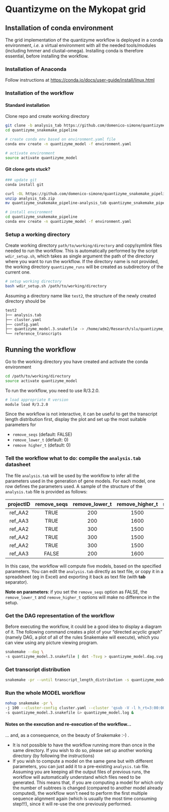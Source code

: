 # Quantizyme on the Mykopat grid

## Installation of conda environment

The grid implementation of the quantizyme workflow is deployed in a conda environment, *i.e.* a virtual environment with all the needed tools/modules (including hmmer and clustal-omega). Installing conda is therefore essential, before installing the workflow.

### Installation of Anaconda

Follow instructions at https://conda.io/docs/user-guide/install/linux.html

### Installation of the workflow

#### Standard installation

Clone repo and create working directory

```bash
git clone -b analysis_tab https://github.com/domenico-simone/quantizyme_snakemake_pipeline.git
cd quantizyme_snakemake_pipeline

# create conda env based on environment.yaml file
conda env create -n quantizyme_model -f environment.yaml

# activate environment
source activate quantizyme_model
```

#### Git clone gets stuck?

```bash
### update git
conda install git

curl -OL https://github.com/domenico-simone/quantizyme_snakemake_pipeline/archive/analysis_tab.zip
unzip analysis_tab.zip
mv quantizyme_snakemake_pipeline-analysis_tab quantizyme_snakemake_pipeline

# install environment
cd quantizyme_snakemake_pipeline
conda env create -n quantizyme_model -f environment.yaml
```

### Setup a working directory

Create working directory `path/to/working/directory` and copy/symlink files needed to run the workflow. This is automatically performed by the script `wdir_setup.sh`, which takes as single argument the path of the directory where you want to run the workflow. If the directory name is not provided, the working directory `quantizyme_runs` will be created as subdirectory of the current one.

```bash
# setup working directory
bash wdir_setup.sh /path/to/working/directory
```

Assuming a directory name like `test2`, the structure of the newly created directory should be

```bash
test2
├── analysis.tab
├── cluster.yaml
├── config.yaml
├── quantizyme_model.3.snakefile -> /home/adm2/Research/slu/quantizyme_snakemake_pipeline/quantizyme_model.3.snakefile
└── reference_transcripts

```

## Running the workflow

Go to the working directory you have created and activate the conda environment

```bash
cd /path/to/working/directory
source activate quantizyme_model
```

To run the workflow, you need to use R/3.2.0.

```bash
# load appropriate R version
module load R/3.2.0
```

Since the workflow is not interactive, it can be useful to get the transcript length distribution first, display the plot and set up the most suitable parameters for

- `remove_seqs` (default: FALSE)
- `remove_lower_t` (default: 0)
- `remove higher_t` (default: 0)

### Tell the workflow what to do: compile the `analysis.tab` datasheet

The file `analysis.tab` will be used by the workflow to infer all the parameters used in the generation of gene models. For each model, one row defines the parameters used. A sample of the structure of the `analysis.tab` file is provided as follows:

| projectID | remove_seqs | remove_lower_t | remove_higher_t | subtrees | nr_trials_random_picking | subgroup_percent |
|:---------:|:-----------:|:--------------:|:---------------:|:--------:|:------------------------:|:----------------:|
| ref_AA2   | TRUE        | 200            | 1500            | 3        | 10                       | 30               |
| ref_AA3   | TRUE        | 200            | 1600            | 3        | 10                       | 30               |
| ref_AA2   | TRUE        | 300            | 1500            | 3        | 10                       | 30               |
| ref_AA2   | TRUE        | 300            | 1500            | 4        | 10                       | 30               |
| ref_AA2   | TRUE        | 300            | 1500            | 4        | 10                       | 40               |
| ref_AA3   | FALSE       | 200            | 1600            | 3        | 10                       | 30               |

In this case, the workflow will compute five models, based on the specified parameters. You can edit the `analysis.tab` directly as text file, or copy it in a spreadsheet (eg in Excel) and exporting it back as text file (with **tab** separator).

**Note on parameters**: if you set the `remove_seqs` option as FALSE, the `remove_lower_t` and `remove_higher_t` options will make no difference in the setup.

### Get the DAG representation of the workflow

Before executing the workflow, it could be a good idea to display a diagram of it. The following command creates a plot of your “directed acyclic graph” (namely DAG, a plot of all of the rules Snakemake will execute), which you can view using any picture viewing program.

```bash
snakemake --dag \
-s quantizyme_model.3.snakefile | dot -Tsvg > quantizyme_model.dag.svg
```

### Get transcript distribution

```bash
snakemake -pr --until transcript_length_distribution -s quantizyme_model.3.snakefile
```

### Run the whole MODEL workflow

```bash
nohup snakemake -pr \
-j 100 --cluster-config cluster.yaml --cluster 'qsub -V -l h_rt=3:00:00 -pe smp {cluster.threads} -cwd -j y' \
-s quantizyme_model.3.snakefile &> quantizyme_model.log &
```

#### Notes on the execution and re-execution of the workflow...

... and, as a consequence, on the beauty of Snakemake :-) .

- It is not possible to have the workflow running more than once in the same directory. If you wish to do so, please set up another working directory (by following the instructions)
- If you wish to compute a model on the same gene but with different parameters, you can just add it to a pre-existing `analysis.tab` file. Assuming you are keeping all the output files of previous runs, the workflow will automatically understand which files need to be generated. This means that, if you are computing a model for which only the number of subtrees is changed (compared to another model already computed), the workflow won't need to perform the first multiple sequence alignment again (which is usually the most time consuming step!!!), since it will re-use the one previously performed.
